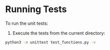 # Running Tests

To run the unit tests:

1. Execute the tests from the current directory:

```bash
python3 -m unittest test_functions.py -v
```
